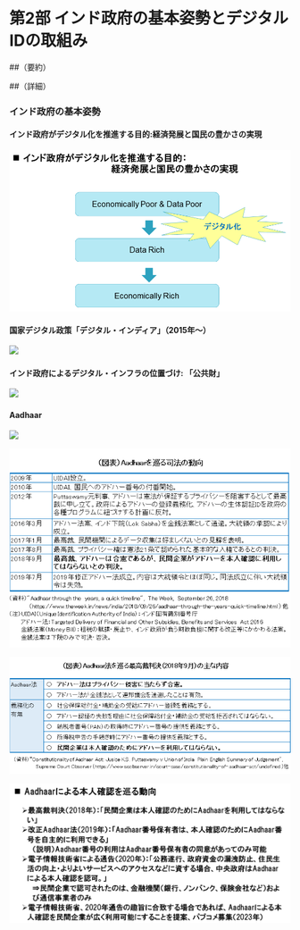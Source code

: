 # 第2部 インド政府の基本姿勢とデジタルIDの取組み		

##（要約）

##（詳細）

### インド政府の基本姿勢
#### インド政府がデジタル化を推進する目的:経済発展と国民の豊かさの実現
![](../images/インド政府の基本姿勢0.PNG)


#### 国家デジタル政策「デジタル・インディア」（2015年～）
![](../images/インド政府の基本姿勢1.png)

#### インド政府によるデジタル・インフラの位置づけ: 「公共財」
![](../images/インド政府の基本姿勢2.png)

#### Aadhaar
![](../images/Aadhaar.png)

![](../images/Aadhaarと最高裁.png)

![](../images/Aadhaarと最高裁判決の概要.png)

![](../images/Aadhaarと最高裁判決の詳細.png)
		
